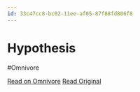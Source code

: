 ```yaml
---
id: 33c47cc8-bc02-11ee-af05-87f88fd806f8
---
```


# Hypothesis
#Omnivore

[Read on Omnivore](https://omnivore.app/me/hypothesis-18d43ff2c24)
[Read Original](https://hypothes.is/a/g3VLaLwBEe6QDadOpjYiuw)

